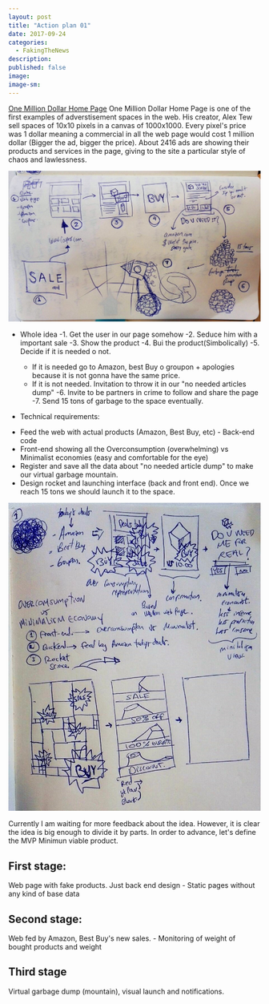 ```yaml
---
layout: post
title: "Action plan 01"
date: 2017-09-24
categories:
  - FakingTheNews
description:
published: false
image: 
image-sm:
---
```

[One Million Dollar Home Page](http://www.milliondollarhomepage.com/)
One Million Dollar Home Page is one of the first examples of adverstisement spaces in the web. His creator, Alex Tew sell spaces of 10x10 pixels in a canvas of 1000x1000. Every pixel's price was 1 dollar meaning a commercial in all the web page would cost 1 million dollar (Bigger the ad, bigger the price).
About 2416 ads are showing their products and services in the page, giving to the site a particular style of chaos and lawlessness.

![General Sketches](/assets/fakingIdea.jpeg)

- Whole idea
  -1. Get the user in our page somehow
  -2. Seduce him with a important sale
  -3. Show the product
  -4. Bui the product(Simbolically)
  -5. Decide if it is needed o not.
    - If it is needed go to Amazon, best Buy o groupon + apologies because it is not gonna have the same price.
    - If it is not needed. Invitation to throw it in our "no needed articles dump"
  -6. Invite to be partners in crime to follow and share the page
  -7. Send 15 tons of garbage to the space eventually.
  
 - Technical requirements:
 + Feed the web with actual products (Amazon, Best Buy, etc) - Back-end code
 + Front-end showing all the Overconsumption (overwhelming) vs Minimalist economies (easy and comfortable for the eye)
 + Register and save all the data about "no needed article dump" to make our virtual garbage mountain.
 + Design rocket and launching interface (back and front end). Once we reach 15 tons we should launch it to the space.
 
![General Sketches](/assets/fakingStyle.jpeg)

Currently I am waiting for more feedback about the idea. However, it is clear the idea is big enough to divide it by parts. In order to advance, let's define the MVP Minimun viable product.
## First stage:
Web page with fake products. Just back end design - Static pages without any kind of base data
## Second stage:
Web fed by Amazon, Best Buy's new sales. - Monitoring of weight of bought products and weight
## Third stage
Virtual garbage dump (mountain), visual launch and notifications.


